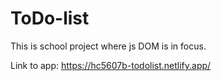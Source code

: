 # ToDo-list
This is school project where js DOM is in focus.

Link to app: https://hc5607b-todolist.netlify.app/